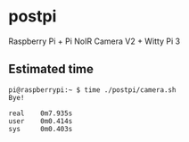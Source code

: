 # postpi
Raspberry Pi + Pi NoIR Camera V2 + Witty Pi 3

## Estimated time

```
pi@raspberrypi:~ $ time ./postpi/camera.sh
Bye!

real    0m7.935s
user    0m0.414s
sys     0m0.403s
```
